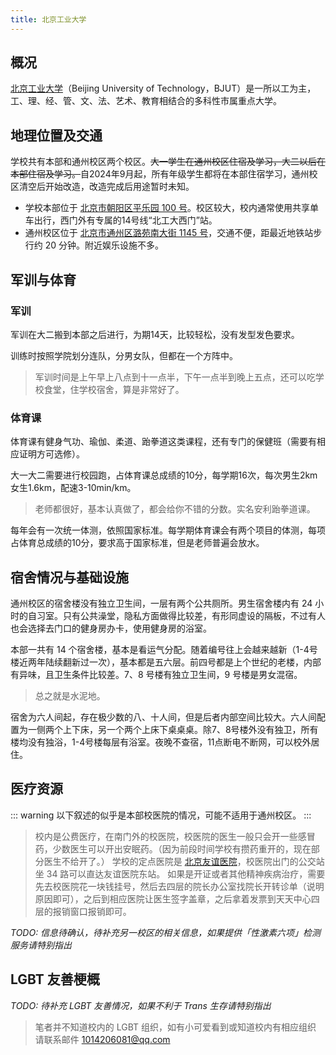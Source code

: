 ```yaml
---
title: 北京工业大学
---
```


## 概况

[北京工业大学](https://www.bjut.edu.cn)（Beijing University of Technology，BJUT）是一所以工为主，工、理、经、管、文、法、艺术、教育相结合的多科性市属重点大学。

## 地理位置及交通

学校共有本部和通州校区两个校区。~~大一学生在通州校区住宿及学习，大二以后在本部住宿及学习。~~自2024年9月起，所有年级学生都将在本部住宿学习，通州校区清空后开始改造，改造完成后用途暂时未知。

- 学校本部位于 [北京市朝阳区平乐园 100 号](https://amap.com/place/B000A7CYR4)。校区较大，校内通常使用共享单车出行，西门外有专属的14号线“北工大西门”站。
- 通州校区位于 [北京市通州区潞苑南大街 1145 号](https://amap.com/place/B000A7P0Q2)，交通不便，距最近地铁站步行约 20 分钟。附近娱乐设施不多。

## 军训与体育

### 军训

军训在大二搬到本部之后进行，为期14天，比较轻松，没有发型发色要求。

训练时按照学院划分连队，分男女队，但都在一个方阵中。

> 军训时间是上午早上八点到十一点半，下午一点半到晚上五点，还可以吃学校食堂，住学校宿舍，算是非常好了。

### 体育课

体育课有健身气功、瑜伽、柔道、跆拳道这类课程，还有专门的保健班（需要有相应证明方可选修）。

大一大二需要进行校园跑，占体育课总成绩的10分，每学期16次，每次男生2km女生1.6km，配速3-10min/km。

> 老师都很好，基本认真做了，都会给你不错的分数。实名安利跆拳道课。

每年会有一次统一体测，依照国家标准。每学期体育课会有两个项目的体测，每项占体育总成绩的10分，要求高于国家标准，但是老师普遍会放水。

## 宿舍情况与基础设施

通州校区的宿舍楼没有独立卫生间，一层有两个公共厕所。男生宿舍楼内有 24 小时的自习室。只有公共澡堂，隐私方面做得比较差，有形同虚设的隔板，不过有人也会选择去门口的健身房办卡，使用健身房的浴室。

本部一共有 14 个宿舍楼，基本是看运气分配。随着编号往上会越来越新（1-4号楼近两年陆续翻新过一次），基本都是五六层。前四号都是上个世纪的老楼，内部有异味，且卫生条件比较差。7、8 号楼有独立卫生间，9 号楼是男女混宿。

> 总之就是水泥地。

宿舍为六人间起，存在极少数的八、十人间，但是后者内部空间比较大。六人间配置为一侧两个上下床，另一个两个上床下桌桌桌。除7、8号楼外没有独卫，所有楼均没有独浴，1-4号楼每层有浴室。夜晚不查宿，11点断电不断网，可以校外居住。

## 医疗资源

::: warning
以下叙述的似乎是本部校医院的情况，可能不适用于通州校区。
:::

<!--这是在说哪个校区？本部校医院在学校最北侧，而通州校区附近没有 34 路公交-->

> 校内是公费医疗，在南门外的校医院，校医院的医生一般只会开一些感冒药，少数医生可以开出安眠药。（因为前段时间学校有攒药重开的，现在部分医生不给开了。）
> 学校的定点医院是 [北京友谊医院](https://amap.com/place/B000A11DA0)，校医院出门的公交站坐 34 路可以直达友谊医院东站。
> 如果是开证或者其他精神疾病治疗，需要先去校医院花一块钱挂号，然后去四层的院长办公室找院长开转诊单（说明原因即可），之后到相应医院让医生签字盖章，之后拿着发票到天天中心四层的报销窗口报销即可。

_TODO: 信息待确认，待补充另一校区的相关信息，如果提供「性激素六项」检测服务请特别指出_

## LGBT 友善梗概

_TODO: 待补充 LGBT 友善情况，如果不利于 Trans 生存请特别指出_

> 笔者并不知道校内的 LGBT 组织，如有小可爱看到或知道校内有相应组织 请联系邮件 <1014206081@qq.com>

